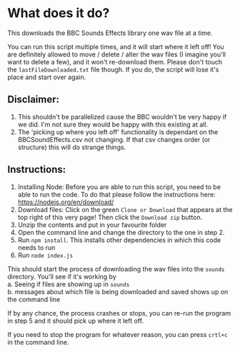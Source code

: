 # What does it do?

This downloads the BBC Sounds Effects library one wav file at a time.

You can run this script multiple times, and it will start where it left off!  You are definitely allowed to move / delete / alter the wav files (I imagine you'll want to delete a few), and it won't re-download them.  Please don't touch the `lastFileDownloaded.txt` file though.  If you do, the script will lose it's place and start over again.

## Disclaimer: 

1. This shouldn't be parallelized cause the BBC wouldn't be very happy if we did.  I'm not sure they would be happy with this existing at all.
2. The 'picking up where you left off' functionality is dependant on the BBCSoundEffects.csv not changing.  If that csv changes order (or structure) this will do strange things.

## Instructions:

1. Installing Node: Before you are able to run this script, you need to be able to run the code.  To do that please follow the instructions here: https://nodejs.org/en/download/
2. Download files: Click on the green `Clone or Download` that appears at the top right of this very page!  Then click the `Download zip` button.
3. Unzip the contents and put in your favourite folder
4. Open the command line and change the directory to the one in step 2.
5. Run `npm install`.  This installs other dependencies in which this code needs to run
6. Run `node index.js`

This should start the process of downloading the wav files into the `sounds` directory.  You'll see if it's working by  
a. Seeing if files are showing up in `sounds`  
b. messages about which file is being downloaded and saved shows up on the command line

If by any chance, the process crashes or stops, you can re-run the program in step 5 and it should pick up where it left off.

If you need to stop the program for whatever reason, you can press `crtl+c` in the command line.
